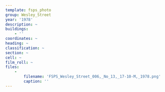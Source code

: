 ```yaml
---
template: fsps_photo
group: Wesley_Street
year: '1978'
description: ~
buildings:
    - ''
coordinates: ~
heading: ~
classification: ~
section: ~
cell: ~
film_roll: ~
files:
    -
        filename: 'FSPS_Wesley_Street_006,_No_13,_17-10-M,_1978.png'
        caption: ''
---
```

